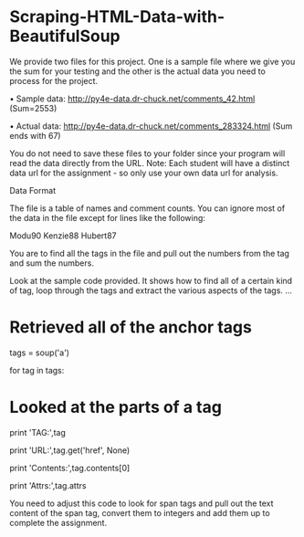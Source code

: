 # Scraping-HTML-Data-with-BeautifulSoup


We provide two files for this project. One is a sample file where we give you the sum for your testing and the other is the actual data you need to process for the project.

•	Sample data: http://py4e-data.dr-chuck.net/comments_42.html (Sum=2553)

•	Actual data: http://py4e-data.dr-chuck.net/comments_283324.html (Sum ends with 67)

You do not need to save these files to your folder since your program will read the data directly from the URL. Note: Each student will have a distinct data url for the assignment - so only use your own data url for analysis.


Data Format

The file is a table of names and comment counts. You can ignore most of the data in the file except for lines like the following:
<tr><td>Modu</td><td><span class="comments">90</span></td></tr>

<tr><td>Kenzie</td><td><span class="comments">88</span></td></tr>

<tr><td>Hubert</td><td><span class="comments">87</span></td></tr>

You are to find all the <span> tags in the file and pull out the numbers from the tag and sum the numbers.

Look at the sample code provided. It shows how to find all of a certain kind of tag, loop through the tags and extract the various aspects of the tags.
...

# Retrieved all of the anchor tags

tags = soup('a')

for tag in tags:

# Looked at the parts of a tag

print 'TAG:',tag

print 'URL:',tag.get('href', None)

print 'Contents:',tag.contents[0]

print 'Attrs:',tag.attrs


You need to adjust this code to look for span tags and pull out the text content of the span tag, convert them to integers and add them up to complete the assignment.
